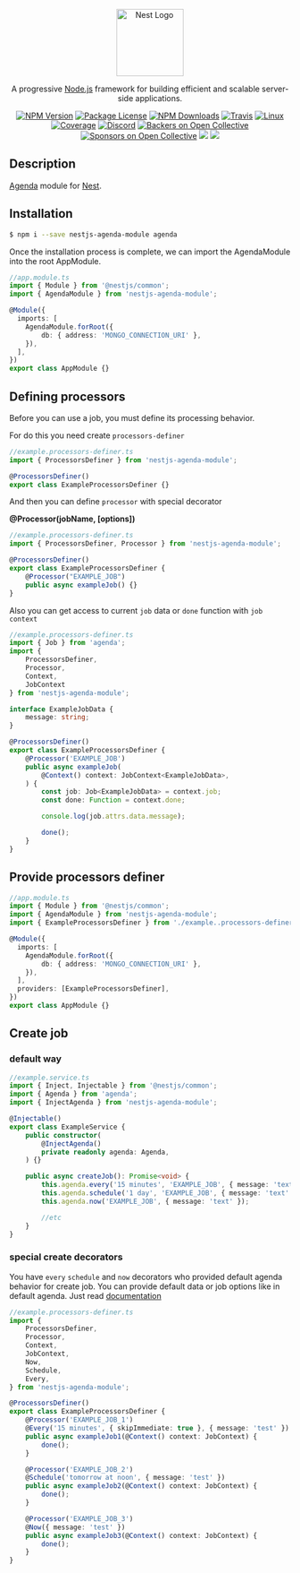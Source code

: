 <p align="center">
  <a href="http://nestjs.com/" target="blank"><img src="https://nestjs.com/img/logo-small.svg" width="120" alt="Nest Logo" /></a>
</p>

[travis-image]: https://api.travis-ci.org/nestjs/nest.svg?branch=master
[travis-url]: https://travis-ci.org/nestjs/nest
[linux-image]: https://img.shields.io/travis/nestjs/nest/master.svg?label=linux
[linux-url]: https://travis-ci.org/nestjs/nest

  <p align="center">A progressive <a href="http://nodejs.org" target="blank">Node.js</a> framework for building efficient and scalable server-side applications.</p>
    <p align="center">
<a href="https://www.npmjs.com/~nestjscore"><img src="https://img.shields.io/npm/v/@nestjs/core.svg" alt="NPM Version" /></a>
<a href="https://www.npmjs.com/~nestjscore"><img src="https://img.shields.io/npm/l/@nestjs/core.svg" alt="Package License" /></a>
<a href="https://www.npmjs.com/~nestjscore"><img src="https://img.shields.io/npm/dm/@nestjs/core.svg" alt="NPM Downloads" /></a>
<a href="https://travis-ci.org/nestjs/nest"><img src="https://api.travis-ci.org/nestjs/nest.svg?branch=master" alt="Travis" /></a>
<a href="https://travis-ci.org/nestjs/nest"><img src="https://img.shields.io/travis/nestjs/nest/master.svg?label=linux" alt="Linux" /></a>
<a href="https://coveralls.io/github/nestjs/nest?branch=master"><img src="https://coveralls.io/repos/github/nestjs/nest/badge.svg?branch=master#5" alt="Coverage" /></a>
<a href="https://discord.gg/G7Qnnhy" target="_blank"><img src="https://img.shields.io/badge/discord-online-brightgreen.svg" alt="Discord"/></a>
<a href="https://opencollective.com/nest#backer"><img src="https://opencollective.com/nest/backers/badge.svg" alt="Backers on Open Collective" /></a>
<a href="https://opencollective.com/nest#sponsor"><img src="https://opencollective.com/nest/sponsors/badge.svg" alt="Sponsors on Open Collective" /></a>
  <a href="https://paypal.me/kamilmysliwiec"><img src="https://img.shields.io/badge/Donate-PayPal-dc3d53.svg"/></a>
  <a href="https://twitter.com/nestframework"><img src="https://img.shields.io/twitter/follow/nestframework.svg?style=social&label=Follow"></a>
</p>
  <!--[![Backers on Open Collective](https://opencollective.com/nest/backers/badge.svg)](https://opencollective.com/nest#backer)
  [![Sponsors on Open Collective](https://opencollective.com/nest/sponsors/badge.svg)](https://opencollective.com/nest#sponsor)-->

## Description
[Agenda](https://www.npmjs.com/package/agenda) module for [Nest](https://github.com/nestjs/nest).

## Installation

```bash
$ npm i --save nestjs-agenda-module agenda
```

Once the installation process is complete, we can import the AgendaModule into the root AppModule.

```ts
//app.module.ts
import { Module } from '@nestjs/common';
import { AgendaModule } from 'nestjs-agenda-module';

@Module({
  imports: [
    AgendaModule.forRoot({
        db: { address: 'MONGO_CONNECTION_URI' },
    }),
  ],
})
export class AppModule {}
```

## Defining processors

Before you can use a job, you must define its processing behavior.

For do this you need create `processors-definer`

```ts
//example.processors-definer.ts
import { ProcessorsDefiner } from 'nestjs-agenda-module';

@ProcessorsDefiner()
export class ExampleProcessorsDefiner {}
```

And then you can define `processor` with special decorator

**@Processor(jobName, [options])**

```ts
//example.processors-definer.ts
import { ProcessorsDefiner, Processor } from 'nestjs-agenda-module';

@ProcessorsDefiner()
export class ExampleProcessorsDefiner {
    @Processor("EXAMPLE_JOB")
    public async exampleJob() {}
}
```
Also you can get access to current `job` data or `done` function with `job context`

```ts
//example.processors-definer.ts
import { Job } from 'agenda';
import {
    ProcessorsDefiner,
    Processor,
    Context,
    JobContext
} from 'nestjs-agenda-module';

interface ExampleJobData {
    message: string;
}

@ProcessorsDefiner()
export class ExampleProcessorsDefiner {
    @Processor('EXAMPLE_JOB')
    public async exampleJob(
        @Context() context: JobContext<ExampleJobData>,
    ) {
        const job: Job<ExampleJobData> = context.job;
        const done: Function = context.done;

        console.log(job.attrs.data.message);

        done();
    }
}
```

## Provide processors definer

```ts
//app.module.ts
import { Module } from '@nestjs/common';
import { AgendaModule } from 'nestjs-agenda-module';
import { ExampleProcessorsDefiner } from './example..processors-definer.ts';

@Module({
  imports: [
    AgendaModule.forRoot({
        db: { address: 'MONGO_CONNECTION_URI' },
    }),
  ],
  providers: [ExampleProcessorsDefiner],
})
export class AppModule {}
```

## Create job
### default way
```ts
//example.service.ts
import { Inject, Injectable } from '@nestjs/common';
import { Agenda } from 'agenda';
import { InjectAgenda } from 'nestjs-agenda-module';

@Injectable()
export class ExampleService {
    public constructor(
        @InjectAgenda()
        private readonly agenda: Agenda,
    ) {}

    public async createJob(): Promise<void> {
        this.agenda.every('15 minutes', 'EXAMPLE_JOB', { message: 'text' }, { skipImmediate: true });
        this.agenda.schedule('1 day', 'EXAMPLE_JOB', { message: 'text' });
        this.agenda.now('EXAMPLE_JOB', { message: 'text' });

        //etc
    }
}
```

### special create decorators
You have `every` `schedule` and `now` decorators who provided default agenda behavior for create job. You can provide default data or job options like in default agenda. Just read [documentation](https://www.npmjs.com/package/agenda#creating-jobs)

```ts
//example.processors-definer.ts
import {
    ProcessorsDefiner,
    Processor,
    Context,
    JobContext,
    Now,
    Schedule,
    Every,
} from 'nestjs-agenda-module';

@ProcessorsDefiner()
export class ExampleProcessorsDefiner {
    @Processor('EXAMPLE_JOB_1')
    @Every('15 minutes', { skipImmediate: true }, { message: 'test' })
    public async exampleJob1(@Context() context: JobContext) {
        done();
    }

    @Processor('EXAMPLE_JOB_2')
    @Schedule('tomorrow at noon', { message: 'test' })
    public async exampleJob2(@Context() context: JobContext) {
        done();
    }

    @Processor('EXAMPLE_JOB_3')
    @Now({ message: 'test' })
    public async exampleJob3(@Context() context: JobContext) {
        done();
    }
}
```